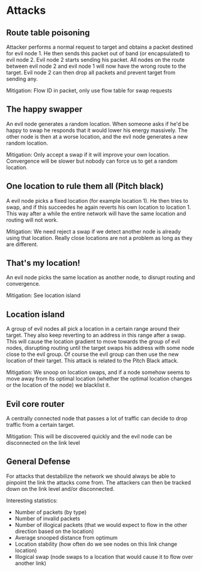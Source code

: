 # Attacks
## Route table poisoning
Attacker performs a normal request to target and obtains a packet destined for evil node 1. He then sends this packet out of band (or encapsulated) to evil node 2. Evil node 2 starts sending his packet. All nodes on the route between evil node 2 and evil node 1 will now have the wrong route to the target. Evil node 2 can then drop all packets and prevent target from sending any.

Mitigation: Flow ID in packet, only use flow table for swap requests

## The happy swapper
An evil node generates a random location. When someone asks if he'd be happy to swap he responds that it would lower his energy massively. The other node is then at a worse location, and the evil node generates a new random location.

Mitigation: Only accept a swap if it will improve your own location. Convergence will be slower but nobody can force us to get a random location.

## One location to rule them all (Pitch black)
A evil node picks a fixed location (for example location 1). He then tries to swap, and if this succeedes he again reverts his own location to location 1. This way after a while the entire network will have the same location and routing will not work.

Mitigation: We need reject a swap if we detect another node is already using that location. Really close locations are not a problem as long as they are different.

## That's my location!
An evil node picks the same location as another node, to disrupt routing and convergence.

Mitigation: See location island

## Location island
A group of evil nodes all pick a location in a certain range around their target. They also keep reverting to an address in this range after a swap. This will cause the location gradient to move towards the group of evil nodes, disrupting routing until the target swaps his address with some node close to the evil group. Of course the evil group can then use the new location of their target. This attack is related to the Pitch Black attack.

Mitigation: We snoop on location swaps, and if a node somehow seems to move away from its optimal location (whether the optimal location changes or the location of the node) we blacklist it.

## Evil core router
A centrally connected node that passes a lot of traffic can decide to drop traffic from a certain target.

Mitigation: This will be discovered quickly and the evil node can be disconnected on the link level

## General Defense
For attacks that destabilize the network we should always be able to pinpoint the link the attacks come from. The attackers can then be tracked down on the link level and/or disconnected.

Interesting statistics:
- Number of packets (by type)
- Number of invalid packets
- Number of illogical packets (that we would expect to flow in the other direction based on the location)
- Average snooped distance from optimum
- Location stability (how often do we see nodes on this link change location)
- Illogical swap (node swaps to a location that would cause it to flow over another link)
